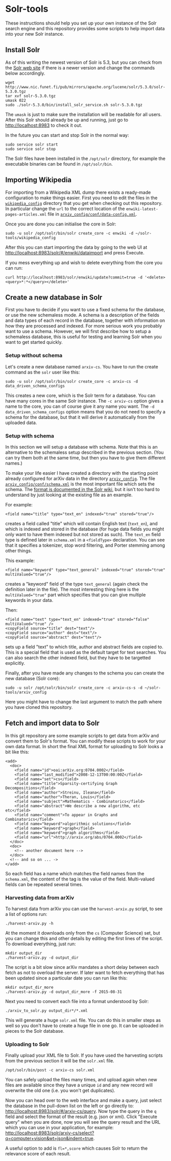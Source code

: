 # Solr-tools

These instructions should help you set up your own instance of the
Solr search engine and this repository provides some scripts to help
import data into your new Solr instance.

## Install Solr

As of this writing the newest version of Solr is 5.3, but you can
check from the [Solr web site][1] if there is a newer version and
change the commands below accordingly.

    wget http://www.nic.funet.fi/pub/mirrors/apache.org/lucene/solr/5.3.0/solr-5.3.0.tgz
    tar xvf solr-5.3.0.tgz 
    umask 022
    sudo ./solr-5.3.0/bin/install_solr_service.sh solr-5.3.0.tgz 

The `umask` is just to make sure the installation will be readable for
all users. After this Solr should already be up and running, just go
to <http://localhost:8983> to check it out.

In the future you can start and stop Solr in the normal way:

    sudo service solr start
    sudo service solr stop

The Solr files have been installed in the `/opt/solr` directory, for
example the executable binaries can be found in `/opt/solr/bin`.

## Importing Wikipedia

For importing from a Wikipedia XML dump there exists a ready-made
configuration to make things easier. First you need to edit the files
in the
[`wikipedia_config`](https://github.com/HIIT/solr-tools/tree/master/wikipedia_config)
directory that you get when checking out this repository. In
particular change the `url` to the correct location of the
`enwiki-latest-pages-articles.xml` file in
[`arxiv_config/conf/data-config.xml`](https://github.com/HIIT/solr-tools/blob/master/wikipedia_config/conf/data-config.xml).

Once you are done you can initialise the core in Solr:

    sudo -u solr /opt/solr/bin/solr create_core -c enwiki -d ~/solr-tools/wikipedia_config

After this you can start importing the data by going to the web UI at
<http://localhost:8983/solr/#/enwiki/dataimport> and press Execute.

If you mess everything up and wish to delete everything from the core you can run:

    curl http://localhost:8983/solr/enwiki/update?commit=true -d '<delete><query>*:*</query></delete>'


## Create a new database in Solr

First you have to decide if you want to use a fixed schema for the
database, or use the new schemaless mode. A schema is a description of
the fields and data types of each record in the database, together
with information on how they are processed and indexed. For more
serious work you probably want to use a schema. However, we will first
describe how to setup a schemaless database, this is useful for
testing and learning Solr when you want to get started quickly.

### Setup without schema

Let's create a new database named `arxiv-cs`. You have to run the
create command as the `solr` user like this:

    sudo -u solr /opt/solr/bin/solr create_core -c arxiv-cs -d data_driven_schema_configs

This creates a new core, which is the Solr term for a database. You
can have many cores in the same Solr instance. The `-c arxiv-cs`
option gives a name to the core, you can of course give it any name
you want. The `-d data_driven_schema_configs` option means that you do
not need to specify a schema for the database, but that it will derive
it automatically from the uploaded data.

### Setup with schema

In this section we will setup a database with schema. Note that this
is an alternative to the schemaless setup described in the previous
section. (You can try them both at the same time, but then you have to
give them different names.)

To make your life easier I have created a directory with the starting
point already configured for arXiv data in the directory
[`arxiv_config`](https://github.com/HIIT/solr-tools/tree/master/arxiv_config).
The file
[`arxiv_config/conf/schema.xml`](https://github.com/HIIT/solr-tools/blob/master/arxiv_config/conf/schema.xml)
is the most important file which sets the schema. The
[format is documented in the Solr wiki][2], but it isn't too hard to
understand by just looking at the existing file as an example.

For example:

    <field name="title" type="text_en" indexed="true" stored="true"/>

creates a field called "title" which will contain English text
(`text_en`), and which is indexed and stored in the database (for huge
data fields you might only want to have them indexed but not stored as
such). The `text_en` field type is defined later in `schema.xml` in a
`<fieldType>` declaration. You can see that it specifies a tokenizer,
stop word filtering, and Porter stemming among other things.

This example:

    <field name="keyword" type="text_general" indexed="true" stored="true" multiValued="true"/>

creates a "keyword" field of the type `text_general` (again check the
definition later in the file). The most interesting thing here is the
`multiValued="true"` part which specifies that you can give multiple
keywords in your data.

Then:

    <field name="text" type="text_en" indexed="true" stored="false" multiValued="true" />
    <copyField source="title" dest="text"/>
    <copyField source="author" dest="text"/>
    <copyField source="abstract" dest="text"/>

sets up a field "text" to which title, author and abstract fields are
copied to. This is a special field that is used as the default target
for text searches. You can also search the other indexed field, but
they have to be targetted explicitly.

Finally, after you have made any changes to the schema you can create
the new database (Solr core):

    sudo -u solr /opt/solr/bin/solr create_core -c arxiv-cs-s -d ~/solr-tools/arxiv_config

Here you might have to change the last argument to match the path
where you have cloned this repository.

## Fetch and import data to Solr

In this git repository are some example scripts to get data from arXiv
and convert them to Solr's format. You can modify these scripts to
work for your own data format. In short the final XML format for
uploading to Solr looks a bit like this:

    <add>
      <doc>
        <field name="id">oai:arXiv.org:0704.0002</field>
        <field name="last_modified">2008-12-13T00:00:00Z</field>
        <field name="set">cs</field>
        <field name="title">Sparsity-certifying Graph Decompositions</field>
        <field name="author">Streinu, Ileana</field>
        <field name="author">Theran, Louis</field>
        <field name="subject">Mathematics - Combinatorics</field>
        <field name="abstract">We describe a new algorithm, etc etc</field>
        <field name="comment">To appear in Graphs and Combinatorics</field>
        <field name="keyword">algorithmic solutions</field>
        <field name="keyword">graph</field>
        <field name="keyword">graph algorithms</field>
        <field name="url">http://arxiv.org/abs/0704.0002</field>
      </doc>
      <doc>
        <!-- another document here -->
      </doc>
      <!-- and so on ... ->
    </add>

So each field has a name which matches the field names from the
`schema.xml`, the content of the tag is the value of the field.
Multi-valued fields can be repeated several times.

### Harvesting data from arXiv

To harvest data from arXiv you can use the `harvest-arxiv.py` script,
to see a list of options run:

    ./harvest-arxiv.py -h

At the moment it downloads only from the `cs` (Computer Science) set,
but you can change this and other details by editing the first lines
of the script.  To download everything, just run:

    mkdir output_dir
    ./harvest-arxiv.py -d output_dir

The script is a bit slow since arXiv mandates a short delay between
each fetch as not to overload the server. If later want to fetch
everything that has been updated since a particular date you can run
like this:

    mkdir output_dir_more
    ./harvest-arxiv.py -d output_dir_more -f 2015-08-31

Next you need to convert each file into a format understood by Solr:

    ./arxiv_to_solr.py output_dir*/*.xml

This will generate a huge `solr.xml` file. You can do this in smaller
steps as well so you don't have to create a huge file in one go. It
can be uploaded in pieces to the Solr database.

### Uploading to Solr

Finally upload your XML file to Solr. If you have used the harvesting
scripts from the previous section it will be the `solr.xml` file.

    /opt/solr/bin/post -c arxiv-cs solr.xml

You can safely upload the files many times, and upload again when new
files are available since they have a unique `id` and any new record
will overwrite the old one (i.e. you won't get duplicates).

Now you can head over to the web interface and make a query, just
select the database in the pull-down list on the left or go directly
to: <http://localhost:8983/solr/#/arxiv-cs/query>. Now type the query
in the `q` field and select the format of the result (e.g. json or
xml). Click "Execute query" when you are done, now you will see the
query result and the URL which you can use in your application, for
example:
<http://localhost:8983/solr/arxiv-cs/select?q=computer+vision&wt=json&indent=true>.

A useful option to add is `fl=*,score` which causes Solr to return the
relevance score of each result.

[1]: http://lucene.apache.org/solr/
[2]: https://wiki.apache.org/solr/SchemaXml
